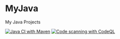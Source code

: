# MyJava

My Java Projects

[![Java CI with Maven](https://github.com/MoonLord-LM/MyJava/actions/workflows/maven.yml/badge.svg)](https://github.com/MoonLord-LM/MyJava/actions/workflows/maven.yml) [![Code scanning with CodeQL](https://github.com/MoonLord-LM/MyJava/actions/workflows/codeql-analysis.yml/badge.svg)](https://github.com/MoonLord-LM/MyJava/actions/workflows/codeql-analysis.yml)
